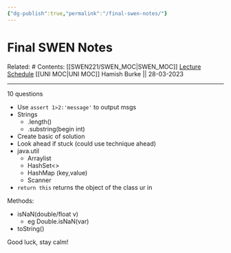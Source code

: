 ```yaml
---
{"dg-publish":true,"permalink":"/final-swen-notes/"}
---
```



# Final SWEN Notes

Related: #
Contents: [[SWEN221/SWEN_MOC\|SWEN_MOC]]
[Lecture Schedule](https://ecs.wgtn.ac.nz/Courses/SWEN221_2023T1/LectureSchedule)
[[UNI MOC\|UNI MOC]]
Hamish Burke || 28-03-2023
***
10 questions

- Use `assert 1>2:'message'` to output msgs
- Strings
	- .length()
	- .substring(begin int)
- Create basic of solution
- Look ahead if stuck (could use technique ahead)
- java.util
	- Arraylist
	- HashSet<>
	- HashMap (key,value)
	- Scanner
- `return this` returns the object of the class ur in

Methods:
- isNaN(double/float v)
	- eg Double.isNaN(var)
- toString()

Good luck, stay calm!